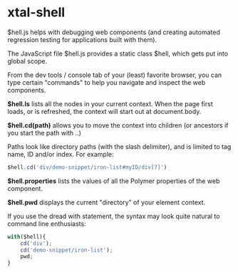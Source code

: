 # xtal-shell

$hell.js helps with debugging web components (and creating automated regression testing for applications built with them).

The JavaScript file $hell.js provides a static class $hell, which gets put into global scope.

From the dev tools / console tab of your (least) favorite browser, you can type certain "commands" to help you navigate and inspect the web components.

**$hell.ls** lists all the nodes in your current context.  When the page first loads, or is refreshed, the context will start out at document.body.

**$hell.cd(path)** allows you to move the context into children (or ancestors if you start the path with ..)

Paths look like directory paths (with the slash delimiter), and is limited to tag name, ID and/or index.  For example:

```JavaScript
$hell.cd('div/demo-snippet/iron-list#myID/div[7]')
```

**$hell.properties** lists the values of all the Polymer properties of the web component. 

**$hell.pwd** displays the current "directory" of your element context.

If you use the dread with statement, the syntax may look quite natural to command line enthusiasts:

```JavaScript
with($hell){
    cd('div');
    cd('demo-snippet/iron-list');
    pwd;
}
``` 

